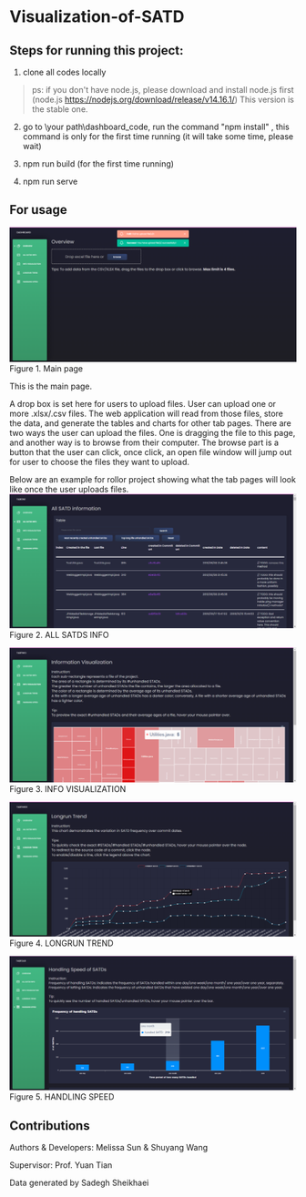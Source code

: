 # Visualization-of-SATD


## Steps for running this project: 
1. clone all codes locally

> ps: if you don't have node.js, please download and install node.js first
(node.js     https://nodejs.org/download/release/v14.16.1/) 
This version is the stable one. 

2. go to \your path\dashboard_code, run the command "npm install" , this command is only for the first time running
(it will take some time, please wait) 

3. npm run build (for the first time running) 

4. npm run serve

## For usage
![image](https://github.com/MelissaSun17/Visualization-of-SATD/blob/main/images/overview.png)
Figure 1. Main page

This is the main page.

A drop box is set here for users to upload files. User can upload one or more .xlsx/.csv files. The web application will read from those files, store the data, and generate the tables and charts for other tab pages. There are two ways the user can upload the files. One is dragging the file to this page, and another way is to browse from their computer. The browse part is a button that the user can click, once click, an open file window will jump out for user to choose the files they want to upload. 

Below are an example for rollor project showing what the tab pages will look like once the user uploads files.
![image](https://github.com/MelissaSun17/Visualization-of-SATD/blob/main/images/one.png)
Figure 2. ALL SATDS INFO

![image](https://github.com/MelissaSun17/Visualization-of-SATD/blob/main/images/two.png)
Figure 3. INFO VISUALIZATION

![image](https://github.com/MelissaSun17/Visualization-of-SATD/blob/main/images/three.png)
Figure 4. LONGRUN TREND

![image](https://github.com/MelissaSun17/Visualization-of-SATD/blob/main/images/four.png)
Figure 5. HANDLING SPEED

## Contributions

Authors & Developers: Melissa Sun & Shuyang Wang

Supervisor: Prof. Yuan Tian

Data generated by Sadegh Sheikhaei


